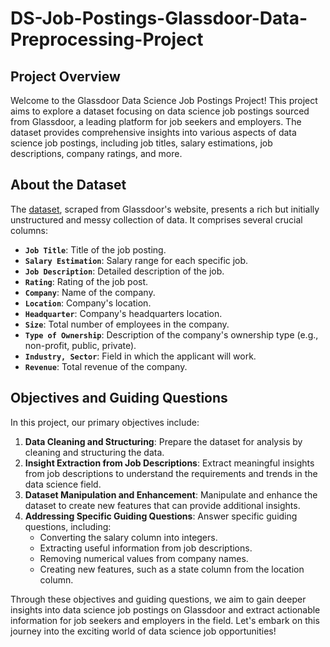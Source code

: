 # DS-Job-Postings-Glassdoor-Data-Preprocessing-Project
## Project Overview

Welcome to the Glassdoor Data Science Job Postings Project! This project aims to explore a dataset focusing on data science job postings sourced from Glassdoor, a leading platform for job seekers and employers. The dataset provides comprehensive insights into various aspects of data science job postings, including job titles, salary estimations, job descriptions, company ratings, and more.

## About the Dataset

The <a href="https://www.kaggle.com/datasets/rashikrahmanpritom/data-science-job-posting-on-glassdoor">dataset</a>, scraped from Glassdoor's website, presents a rich but initially unstructured and messy collection of data. It comprises several crucial columns:

- **`Job Title`**: Title of the job posting.
- **`Salary Estimation`**: Salary range for each specific job.
- **`Job Description`**: Detailed description of the job.
- **`Rating`**: Rating of the job post.
- **`Company`**: Name of the company.
- **`Location`**: Company's location.
- **`Headquarter`**: Company's headquarters location.
- **`Size`**: Total number of employees in the company.
- **`Type of Ownership`**: Description of the company's ownership type (e.g., non-profit, public, private).
- **`Industry, Sector`**: Field in which the applicant will work.
- **`Revenue`**: Total revenue of the company.

## Objectives and Guiding Questions

In this project, our primary objectives include:

1. **Data Cleaning and Structuring**: Prepare the dataset for analysis by cleaning and structuring the data.
2. **Insight Extraction from Job Descriptions**: Extract meaningful insights from job descriptions to understand the requirements and trends in the data science field.
3. **Dataset Manipulation and Enhancement**: Manipulate and enhance the dataset to create new features that can provide additional insights.
4. **Addressing Specific Guiding Questions**: Answer specific guiding questions, including:
   - Converting the salary column into integers.
   - Extracting useful information from job descriptions.
   - Removing numerical values from company names.
   - Creating new features, such as a state column from the location column.

Through these objectives and guiding questions, we aim to gain deeper insights into data science job postings on Glassdoor and extract actionable information for job seekers and employers in the field. Let's embark on this journey into the exciting world of data science job opportunities!
